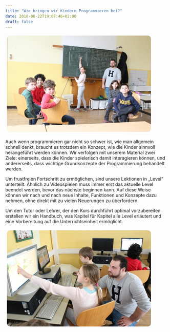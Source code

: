 ```yaml
---
title: "Wie bringen wir Kindern Programmieren bei?"
date: 2018-06-22T19:07:46+02:00
draft: false
---
```


<div class="row pb-5">
    <div class="col-6">
        <img src="/img/lehrmaterial_one.jpg" alt="" class="img-fluid img shadow" style="max-height:300px; border-radius: 15px;padding:5px;">
    </div>
    <div class="col-6">
        <p>
            Auch wenn programmieren gar nicht so schwer ist, wie man allgemein schnell denkt, braucht es trotzdem ein Konzept, wie die Kinder sinnvoll herangeführt werden können. Wir verfolgen mit unserem Material zwei Ziele: einerseits, dass die Kinder spielerisch damit interagieren können, und andererseits, dass wichtige Grundkonzepte der Programmierung behandelt werden.
        </p>
    </div>
</div>
<div class="row">
    <div class="col-6">
        <p>
            Um frustfreien Fortschritt zu ermöglichen, sind unsere Lektionen in „Level“ unterteilt. Ähnlich zu Videospielen muss immer erst das aktuelle Level beendet werden, bevor das nächste beginnen kann. Auf diese Weise können wir nach und nach neue Inhalte, Funktionen und Konzepte dazu nehmen, ohne direkt mit zu vielen Neuerungen zu überfordern.
        </p>
        <p>
            Um den Tutor oder Lehrer, der den Kurs durchführt optimal vorzubereiten erstellen wir ein Handbuch, was Kapitel für Kapitel alle Level erläutert und eine Vorbereitung auf die Unterrichtseinheit ermöglicht.
        </p>
    </div>
    <div class="col-6">
        <img src="/img/lehrmaterial_two.jpg" alt="" class="img-fluid img shadow" style="max-height:300px; border-radius: 15px;padding:5px;">
    </div>
</div>
